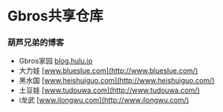 # Gbros共享仓库

### 葫芦兄弟的博客


- Gbros家园 [blog.hulu.io](http://blog.hulu.io/)
- 大力娃 [www.blueslue.com](http://www.blueslue.com/)
- 黑水国 [www.heishuiguo.com](http://www.heishuiguo.com/)
- 土豆娃 [www.tudouwa.com](http://www.tudouwa.com/)
- i龙武 [www.ilongwu.com](http://www.ilongwu.com/)